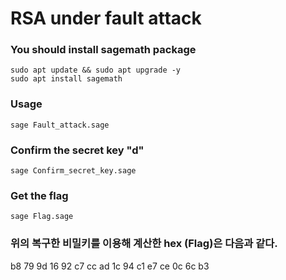 # RSA under fault attack

### You should install sagemath package
```
sudo apt update && sudo apt upgrade -y
sudo apt install sagemath
```
### Usage
```
sage Fault_attack.sage
```

### Confirm the secret key "d"
```
sage Confirm_secret_key.sage
```
### Get the flag
```sage
sage Flag.sage
```
### 위의 복구한 비밀키를 이용해 계산한 hex (Flag)은 다음과 같다.

b8 79 9d 16 92 c7 cc ad 1c 94 c1 e7 ce 0c 6c b3